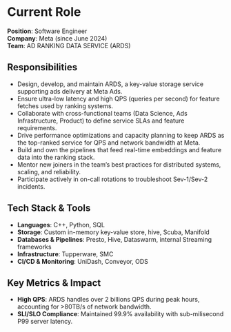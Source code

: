 # Current Role

**Position**: Software Engineer  
**Company**: Meta (since June 2024)  
**Team**: AD RANKING DATA SERVICE (ARDS)

## Responsibilities
- Design, develop, and maintain ARDS, a key-value storage service supporting ads delivery at Meta Ads.
- Ensure ultra-low latency and high QPS (queries per second) for feature fetches used by ranking systems.
- Collaborate with cross-functional teams (Data Science, Ads Infrastructure, Product) to define service SLAs and feature requirements.
- Drive performance optimizations and capacity planning to keep ARDS as the top-ranked service for QPS and network bandwidth at Meta.
- Build and own the pipelines that feed real-time embeddings and feature data into the ranking stack.
- Mentor new joiners in the team’s best practices for distributed systems, scaling, and reliability.
- Participate actively in on-call rotations to troubleshoot Sev-1/Sev-2 incidents.

## Tech Stack & Tools
- **Languages**: C++, Python, SQL
- **Storage**: Custom in-memory key-value store, hive, Scuba, Manifold
- **Databases & Pipelines**: Presto, Hive, Dataswarm, internal Streaming frameworks
- **Infrastructure**: Tupperware, SMC
- **CI/CD & Monitoring**: UniDash, Conveyor, ODS

## Key Metrics & Impact
- **High QPS**: ARDS handles over 2 billions QPS during peak hours, accounting for >80TB/s of network bandwidth.
- **SLI/SLO Compliance**: Maintained 99.9% availability with sub-milisecond P99 server latency.